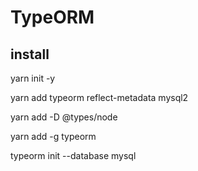 # TypeORM

## install

yarn init -y

yarn add typeorm reflect-metadata mysql2

yarn add -D @types/node

yarn add -g typeorm

typeorm init --database mysql


